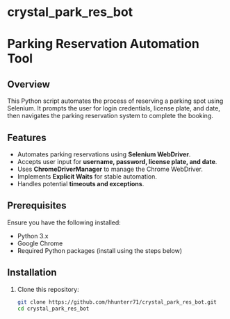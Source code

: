 # crystal_park_res_bot

# Parking Reservation Automation Tool  

## Overview  
This Python script automates the process of reserving a parking spot using Selenium. It prompts the user for login credentials, license plate, and date, then navigates the parking reservation system to complete the booking.  

## Features  
- Automates parking reservations using **Selenium WebDriver**.  
- Accepts user input for **username, password, license plate, and date**.  
- Uses **ChromeDriverManager** to manage the Chrome WebDriver.  
- Implements **Explicit Waits** for stable automation.  
- Handles potential **timeouts and exceptions**.  

## Prerequisites  
Ensure you have the following installed:  
- Python 3.x  
- Google Chrome  
- Required Python packages (install using the steps below)  

## Installation  

1. Clone this repository:  
   ```bash
   git clone https://github.com/hhunterr71/crystal_park_res_bot.git
   cd crystal_park_res_bot
